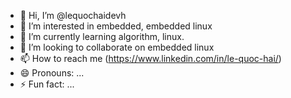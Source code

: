 - 👋 Hi, I’m @lequochaidevh
- 👀 I’m interested in embedded, embedded linux
- 🌱 I’m currently learning algorithm, linux.
- 💞️ I’m looking to collaborate on embedded linux
- 📫 How to reach me (https://www.linkedin.com/in/le-quoc-hai/)
- 😄 Pronouns: ...
- ⚡ Fun fact: ...

<!---
lequochaidevh/lequochaidevh is a ✨ special ✨ repository because its `README.md` (this file) appears on your GitHub profile.
You can click the Preview link to take a look at your changes.
--->
